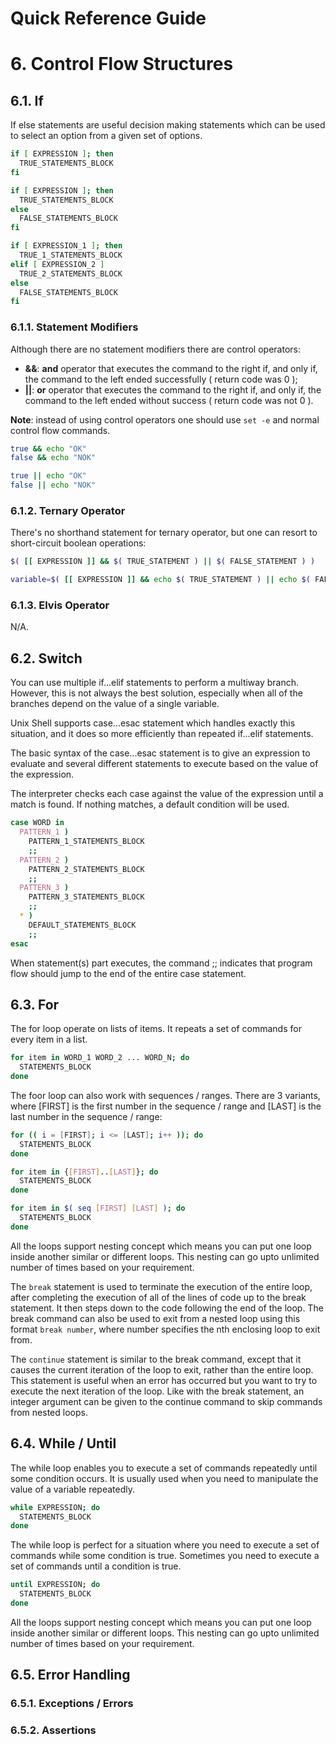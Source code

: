 Quick Reference Guide
=====================

# 6. Control Flow Structures

## 6.1. If

If else statements are useful decision making statements which can be used to select an option from a given set of options.

```bash
if [ EXPRESSION ]; then
  TRUE_STATEMENTS_BLOCK
fi

if [ EXPRESSION ]; then
  TRUE_STATEMENTS_BLOCK
else
  FALSE_STATEMENTS_BLOCK
fi

if [ EXPRESSION_1 ]; then
  TRUE_1_STATEMENTS_BLOCK
elif [ EXPRESSION_2 ]
  TRUE_2_STATEMENTS_BLOCK
else
  FALSE_STATEMENTS_BLOCK
fi
```

### 6.1.1. Statement Modifiers

Although there are no statement modifiers there are control operators:

- **&&**: **and** operator that executes the command to the right if, and only if, the command to the left ended successfully ( return code was 0 );
- **||**: **or** operator that executes the command to the right if, and only if, the command to the left ended without success ( return code was not 0 ).

**Note**: instead of using control operators one should use ```set -e``` and normal control flow commands.

```bash
true && echo "OK"
false && echo "NOK"

true || echo "OK"
false || echo "NOK"
```

### 6.1.2. Ternary Operator

There's no shorthand statement for ternary operator, but one can resort to short-circuit boolean operations:

```bash
$( [[ EXPRESSION ]] && $( TRUE_STATEMENT ) || $( FALSE_STATEMENT ) )

variable=$( [[ EXPRESSION ]] && echo $( TRUE_STATEMENT ) || echo $( FALSE_STATEMENT ) )
```

### 6.1.3. Elvis Operator

N/A.

## 6.2. Switch

You can use multiple if...elif statements to perform a multiway branch. However, this is not always the best solution, especially when all of the branches depend on the value of a single variable.

Unix Shell supports case...esac statement which handles exactly this situation, and it does so more efficiently than repeated if...elif statements.

The basic syntax of the case...esac statement is to give an expression to evaluate and several different statements to execute based on the value of the expression.

The interpreter checks each case against the value of the expression until a match is found. If nothing matches, a default condition will be used.

```bash
case WORD in
  PATTERN_1 )
    PATTERN_1_STATEMENTS_BLOCK
    ;;
  PATTERN_2 )
    PATTERN_2_STATEMENTS_BLOCK
    ;;
  PATTERN_3 )
    PATTERN_3_STATEMENTS_BLOCK
    ;;
  * )
    DEFAULT_STATEMENTS_BLOCK
    ;;
esac
```

When statement(s) part executes, the command ;; indicates that program flow should jump to the end of the entire case statement.

## 6.3. For

The for loop operate on lists of items. It repeats a set of commands for every item in a list.

```bash
for item in WORD_1 WORD_2 ... WORD_N; do
  STATEMENTS_BLOCK
done
```

The foor loop can also work with sequences / ranges. There are 3 variants, where [FIRST] is the first number in the sequence / range and [LAST] is the last number in the sequence / range:

```bash
for (( i = [FIRST]; i <= [LAST]; i++ )); do
  STATEMENTS_BLOCK
done

for item in {[FIRST]..[LAST]}; do
  STATEMENTS_BLOCK
done

for item in $( seq [FIRST] [LAST] ); do
  STATEMENTS_BLOCK
done
```

All the loops support nesting concept which means you can put one loop inside another similar or different loops. This nesting can go upto unlimited number of times based on your requirement.

The ```break``` statement is used to terminate the execution of the entire loop, after completing the execution of all of the lines of code up to the break statement. It then steps down to the code following the end of the loop.
The break command can also be used to exit from a nested loop using this format ```break number```, where number specifies the nth enclosing loop to exit from.

The ```continue``` statement is similar to the break command, except that it causes the current iteration of the loop to exit, rather than the entire loop. This statement is useful when an error has occurred but you want to try to execute the next iteration of the loop. Like with the break statement, an integer argument can be given to the continue command to skip commands from nested loops.

## 6.4. While / Until

The while loop enables you to execute a set of commands repeatedly until some condition occurs. It is usually used when you need to manipulate the value of a variable repeatedly.

```bash
while EXPRESSION; do
  STATEMENTS_BLOCK
done
```

The while loop is perfect for a situation where you need to execute a set of commands while some condition is true. Sometimes you need to execute a set of commands until a condition is true.

```bash
until EXPRESSION; do
  STATEMENTS_BLOCK
done
```

All the loops support nesting concept which means you can put one loop inside another similar or different loops. This nesting can go upto unlimited number of times based on your requirement.

## 6.5. Error Handling

### 6.5.1. Exceptions / Errors

### 6.5.2. Assertions
